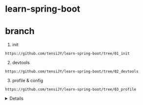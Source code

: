 # learn-spring-boot

# branch
1. init
```
https://github.com/tensiJY/learn-spring-boot/tree/01_init
```

2. devtools
```
https://github.com/tensiJY/learn-spring-boot/tree/02_devtools
```

3. profile & config
```
https://github.com/tensiJY/learn-spring-boot/tree/03_profile
```

<details>
- pom.xml
```
		<dependency>
			<groupId>org.springframework.boot</groupId>
			<artifactId>spring-boot-configuration-processor</artifactId>
			<optional>true</optional>
		</dependency>
```

- component
```
@Component
@ConfigurationProperties(prefix="currency-service")
public class CurrencyServiceConfiguration {

	private String url;
	private String username;
	private String key;
	
	
	
	public String getUrl() {
		return url;
	}
	public void setUrl(String url) {
		this.url = url;
	}
	public String getUsername() {
		return username;
	}
	public void setUsername(String username) {
		this.username = username;
	}
	public String getKey() {
		return key;
	}
	public void setKey(String key) {
		this.key = key;
	}
}
```
- properties
```
# config properties
currency-service.url=http://default1.in28minutes.com
currency-service.username=defaultusername
currency-service.key=defaultkey
```
</details>
